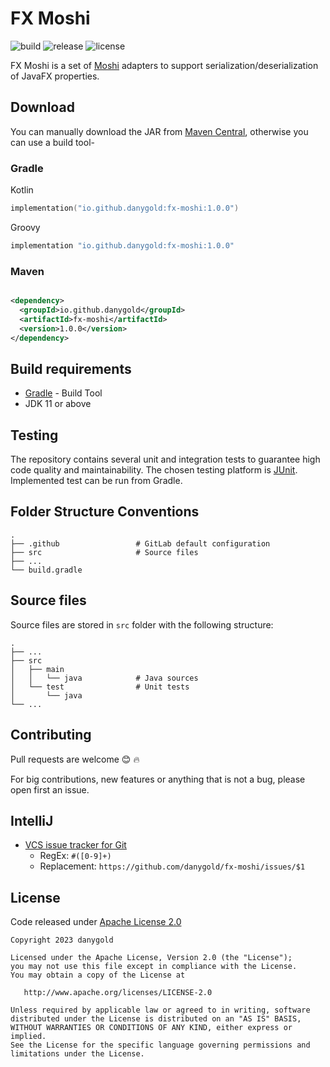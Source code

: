 # FX Moshi

![build](https://github.com/danygold/fx-moshi/actions/workflows/build.yml/badge.svg)
![release](https://img.shields.io/badge/version-1.0.0-yellow)
![license](https://img.shields.io/badge/License-Apache_2.0-blue)

FX Moshi is a set of [Moshi](https://github.com/square/moshi) adapters to support serialization/deserialization of
JavaFX properties.

## Download

You can manually download the JAR from
[Maven Central](https://repo1.maven.org/maven2/io/danygold/danygold/fx-moshi/), otherwise you can use a build tool-

### Gradle

Kotlin

```kotlin
implementation("io.github.danygold:fx-moshi:1.0.0")
```

Groovy

```groovy
implementation "io.github.danygold:fx-moshi:1.0.0"
```

### Maven

```xml

<dependency>
  <groupId>io.github.danygold</groupId>
  <artifactId>fx-moshi</artifactId>
  <version>1.0.0</version>
</dependency>
```

## Build requirements

- [Gradle](https://gradle.org/) - Build Tool
- JDK 11 or above

## Testing

The repository contains several unit and integration tests to guarantee high code quality and maintainability. The
chosen testing platform is [JUnit](https://junit.org/junit5/). Implemented test can be run from Gradle.

## Folder Structure Conventions

    .
    ├── .github                 # GitLab default configuration
    ├── src                     # Source files
    ├── ...
    └── build.gradle

## Source files

Source files are stored in `src` folder with the following structure:

    .
    ├── ...
    ├── src                    
    │   ├── main
    │   │   └── java            # Java sources
    │   └── test                # Unit tests
    │       └── java            
    └── ...

## Contributing

Pull requests are welcome :blush: :fire:

For big contributions, new features or anything that is not a bug, please open first an issue.

## IntelliJ

* [VCS issue tracker for Git](https://www.jetbrains.com/help/idea/handling-issues.html)
  * RegEx: ```#([0-9]+)```
  * Replacement: ```https://github.com/danygold/fx-moshi/issues/$1```

## License

Code released under [Apache License 2.0](https://github.com/danygold/fx-moshi/blob/master/LICENSE)

    Copyright 2023 danygold

    Licensed under the Apache License, Version 2.0 (the "License");
    you may not use this file except in compliance with the License.
    You may obtain a copy of the License at

       http://www.apache.org/licenses/LICENSE-2.0

    Unless required by applicable law or agreed to in writing, software
    distributed under the License is distributed on an "AS IS" BASIS,
    WITHOUT WARRANTIES OR CONDITIONS OF ANY KIND, either express or implied.
    See the License for the specific language governing permissions and
    limitations under the License.
